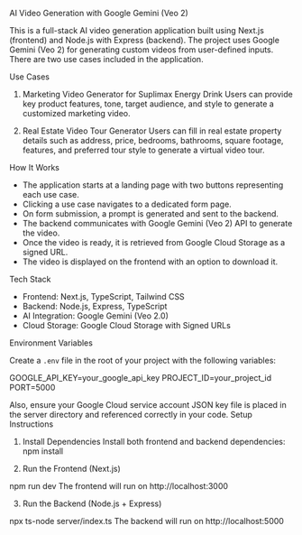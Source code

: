 AI Video Generation with Google Gemini (Veo 2)

This is a full-stack AI video generation application built using Next.js (frontend) and Node.js with Express (backend). The project uses Google Gemini (Veo 2) for generating custom videos from user-defined inputs. There are two use cases included in the application.

Use Cases

1. Marketing Video Generator for Suplimax Energy Drink
   Users can provide key product features, tone, target audience, and style to generate a customized marketing video.

2. Real Estate Video Tour Generator
   Users can fill in real estate property details such as address, price, bedrooms, bathrooms, square footage, features, and preferred tour style to generate a virtual video tour.

 How It Works

- The application starts at a landing page with two buttons representing each use case.
- Clicking a use case navigates to a dedicated form page.
- On form submission, a prompt is generated and sent to the backend.
- The backend communicates with Google Gemini (Veo 2) API to generate the video.
- Once the video is ready, it is retrieved from Google Cloud Storage as a signed URL.
- The video is displayed on the frontend with an option to download it.

Tech Stack

- Frontend: Next.js, TypeScript, Tailwind CSS
- Backend: Node.js, Express, TypeScript
- AI Integration: Google Gemini (Veo 2.0)
- Cloud Storage: Google Cloud Storage with Signed URLs

Environment Variables

Create a `.env` file in the root of your project with the following variables:

GOOGLE_API_KEY=your_google_api_key
PROJECT_ID=your_project_id
PORT=5000


Also, ensure your Google Cloud service account JSON key file is placed in the server directory and referenced correctly in your code.
Setup Instructions

1. Install Dependencies
Install both frontend and backend dependencies:
npm install

2. Run the Frontend (Next.js)

npm run dev
The frontend will run on http://localhost:3000

3. Run the Backend (Node.js + Express)

npx ts-node server/index.ts
The backend will run on http://localhost:5000

